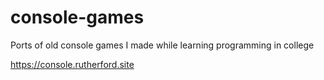 # console-games
Ports of old console games I made while learning programming in college

https://console.rutherford.site
